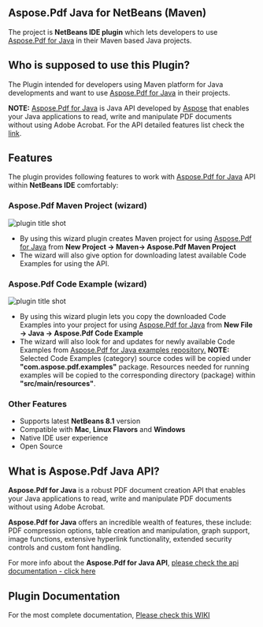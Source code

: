 ﻿## Aspose.Pdf Java for NetBeans (Maven)

The project is **NetBeans IDE plugin**  which lets developers to use [Aspose.Pdf for Java](http://goo.gl/bfok4I) in their Maven based Java projects. 

## Who is supposed to use this **Plugin?**

The Plugin intended for developers using Maven platform for Java developments and want to use [Aspose.Pdf for Java](http://goo.gl/bfok4I) in their projects.

**NOTE:** [Aspose.Pdf for Java](http://goo.gl/bfok4I) is Java API developed by [Aspose](http://aspose.com) that enables your Java applications to read, write and manipulate PDF documents without using Adobe Acrobat. For the API detailed features list check the [link](http://goo.gl/bfok4I).

## **Features**

The plugin provides following features to work with [Aspose.Pdf for Java](http://goo.gl/bfok4I) API within **NetBeans IDE** comfortably:

### Aspose.Pdf Maven Project (wizard)
![plugin title shot](http://i.imgur.com/ff8nceJ.png)

*   By using this wizard plugin creates Maven project for using [Aspose.Pdf for Java](http://goo.gl/bfok4I) from **New Project -> Maven-> Aspose.Pdf Maven Project**
*   The wizard will also give option for downloading latest available Code Examples for using the API.

### Aspose.Pdf Code Example (wizard)
![plugin title shot](http://i.imgur.com/QX9SWbm.png)
*   By using this wizard plugin lets you copy the downloaded Code Examples into your project for using [Aspose.Pdf for Java](http://goo.gl/bfok4I) from **New File -> Java -> Aspose.Pdf Code Example**
*   The wizard will also look for and updates for newly available Code Examples from [Aspose.Pdf for Java examples repository.](https://goo.gl/5soAbm)
     **NOTE:** Selected Code Examples (category) source codes will be copied under **"com.aspose.pdf.examples"** package. Resources needed for running examples will be copied to the corresponding directory (package) within **"src/main/resources"**.	    

### Other Features

*   Supports latest **NetBeans 8.1** version
*   Compatible with **Mac**, **Linux Flavors** and **Windows**
*   Native IDE user experience
*   Open Source

## What is Aspose.Pdf Java API?

**Aspose.Pdf for Java** is a robust PDF document creation API that enables your Java applications to read, write and manipulate PDF documents without using Adobe Acrobat.

**Aspose.Pdf for Java** offers an incredible wealth of features, these include: PDF compression options, table creation and manipulation, graph support, image functions, extensive hyperlink functionality, extended security controls and custom font handling.

For more info about the **Aspose.Pdf for Java API**, [please check the api documentation - click here](http://goo.gl/bfok4I)

## Plugin Documentation

For the most complete documentation,  [Please check this WIKI](http://www.aspose.com/docs/display/pdfjava/Aspose.Pdf+Java+for+NetBeans+-+Maven)